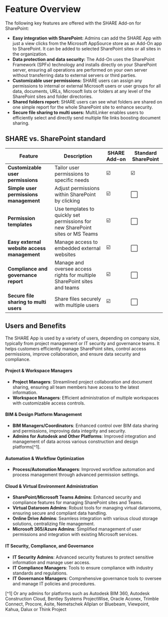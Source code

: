 # Feature Overview
The following key features are offered with the SHARE Add-on for SharePoint:

* **Easy integration with SharePoint:** Admins can add the SHARE App with just a view clicks from the Microsoft AppSource store as an Add-On app to SharePoint. It can be added to selected SharePoint sites or all sites in the organization.
* **Data protection and data security:** The Add-On uses the SharePoint Framework (SPFx) technology and installs directly on your SharePoint server, ensuring all operations are performed on your own server without transferring data to external servers or third parties.
* **Customizable user permissions:** SHARE users can assign any permissions to internal or external Microsoft users or user groups for all data, documents, URLs, Microsoft lists or folders at any level of the SharePoint sites and folder directories.
* **Shared folders report:** SHARE users can see what folders are shared on one simple report for the whole SharePoint site to enhance security.
* **Secure file sharing to multi users:** MultiLinker enables users to efficiently select and directly send multiple file links boosting document sharing.


## SHARE vs. SharePoint standard

| Feature                                | Description                                    | SHARE Add-on | Standard SharePoint |
|----------------------------------------|------------------------------------------------|--------------|---------------------|
| **Customizable user permissions**        | Tailor user permissions to specific needs      | ☑️           | ☑️                  |
| **Simple user permissions management**     | Adjust permissions within SharePoint by clicking   | ☑️           | ⬜                 |
| **Permission templates**         | Use templates to quickly set permissions for new SharePoint sites or MS Teams      | ☑️           | ⬜                  |
| **Easy external website access management**     | Manage access to embedded external websites    | ☑️           | ⬜                  |
| **Compliance and governance report**        | Manage and oversee access rights for multiple SharePoint sites and teams        | ☑️           | ⬜                  |
| **Secure file sharing to multi users**     | Share files securely with multiple users       | ☑️           | ⬜                 |


## Users and Benefits

The SHARE App is used by a variety of users, depending on company size, typically from project management or IT security and governance teams. It helps customers efficiently manage SharePoint sites, control access permissions, improve collaboration, and ensure data security and compliance.


#### Project & Workspace Managers
* **Project Managers**: Streamlined project collaboration and document sharing, ensuring all team members have access to the latest information.
* **Workspace Managers**: Efficient administration of multiple workspaces with customizable access controls.

#### BIM & Design Platform Management
* **BIM Managers/Coordinators**: Enhanced control over BIM data sharing and permissions, improving data integrity and security.
* **Admins for Autodesk and Other Platforms**: Improved integration and management of data across various construction and design platforms[^1].

#### Automation & Workflow Optimization
* **Process/Automation Managers**: Improved workflow automation and process management through advanced permission settings.

#### Cloud & Virtual Environment Administration
* **SharePoint/Microsoft Teams Admins**: Enhanced security and compliance features for managing SharePoint sites and Teams.
* **Virtual Dataroom Admins**: Robust tools for managing virtual datarooms, ensuring secure and compliant data handling.
* **Online Drive Admins**: Seamless integration with various cloud storage solutions, centralizing file management.
* **Microsoft 365/Azure Admins**: Simplified management of user permissions and integration with existing Microsoft services.

#### IT Security, Compliance, and Governance
* **IT Security Admins**: Advanced security features to protect sensitive information and manage user access.
* **IT Compliance Managers**: Tools to ensure compliance with industry standards and regulations.
* **IT Governance Managers**: Comprehensive governance tools to oversee and manage IT policies and procedures.



[^1] Or any admins for platforms such as Autodesk BIM 360, Autodesk Construction Cloud, Bentley Systems ProjectWise, Oracle Aconex, Trimble Connect, Procore, Asite, Nemetschek Allplan or Bluebeam, Viewpoint, Kahua, Dalux or Think Project
